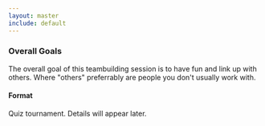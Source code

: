 ```yaml
---
layout: master
include: default
---
```


### Overall Goals
The overall goal of this teambuilding session is to have fun and link up with others. Where "others" preferrably are people you don't usually work with. 

#### Format
Quiz tournament. Details will appear later.



